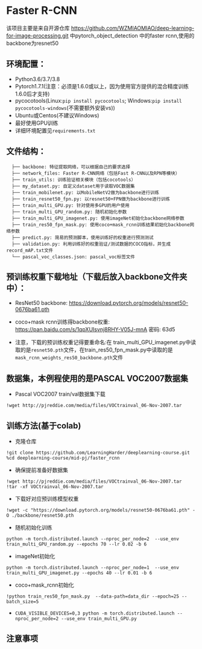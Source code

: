 # Faster R-CNN

该项目主要是来自开源仓库 https://github.com/WZMIAOMIAO/deep-learning-for-image-processing.git 中pytorch_object_detection 中的faster rcnn,使用的backbone为resnet50


## 环境配置：
* Python3.6/3.7/3.8
* Pytorch1.7.1(注意：必须是1.6.0或以上，因为使用官方提供的混合精度训练1.6.0后才支持)
* pycocotools(Linux:`pip install pycocotools`; Windows:`pip install pycocotools-windows`(不需要额外安装vs))
* Ubuntu或Centos(不建议Windows)
* 最好使用GPU训练
* 详细环境配置见`requirements.txt`

## 文件结构：
```
  ├── backbone: 特征提取网络，可以根据自己的要求选择
  ├── network_files: Faster R-CNN网络（包括Fast R-CNN以及RPN等模块）
  ├── train_utils: 训练验证相关模块（包括cocotools）
  ├── my_dataset.py: 自定义dataset用于读取VOC数据集
  ├── train_mobilenet.py: 以MobileNetV2做为backbone进行训练
  ├── train_resnet50_fpn.py: 以resnet50+FPN做为backbone进行训练
  ├── train_multi_GPU.py: 针对使用多GPU的用户使用
  ├── train_multi_GPU_random.py: 随机初始化参数
  ├── train_multi_GPU_imagenet.py: 使用imageNet初始化backbone网络参数
  ├── train_res50_fpn_mask.py: 使用coco+mask_rcnn训练结果初始化backbone网络参数
  ├── predict.py: 简易的预测脚本，使用训练好的权重进行预测测试
  ├── validation.py: 利用训练好的权重验证/测试数据的COCO指标，并生成record_mAP.txt文件
  └── pascal_voc_classes.json: pascal_voc标签文件
```

## 预训练权重下载地址（下载后放入backbone文件夹中）：
* ResNet50 backbone:  https://download.pytorch.org/models/resnet50-0676ba61.pth
* coco+mask rcnn训练得backbone权重: https://pan.baidu.com/s/1qpXUIsvnj8RHY-V05J-mnA  密码: 63d5

* 注意，下载的预训练权重记得要重命名:在 train_multi_GPU_imagenet.py中读取的是`resnet50.pth`文件，在train_res50_fpn_mask.py中读取的是`mask_rcnn_weights_res50_backbone.pth`文件
 
 
## 数据集，本例程使用的是PASCAL VOC2007数据集
* Pascal VOC2007 train/val数据集下载
```
!wget http://pjreddie.com/media/files/VOCtrainval_06-Nov-2007.tar
```


## 训练方法(基于colab)
* 克隆仓库
```
!git clone https://github.com/LearningHarder/deeplearning-course.git
%cd deeplearning-course/mid-pj/faster_rcnn
```
* 确保提前准备好数据集
```
!wget http://pjreddie.com/media/files/VOCtrainval_06-Nov-2007.tar
!tar -xf VOCtrainval_06-Nov-2007.tar
```
* 下载好对应预训练模型权重
```
!wget -c "https://download.pytorch.org/models/resnet50-0676ba61.pth" -O ./backbone/resnet50.pth
```
* 随机初始化训练
```
python -m torch.distributed.launch --nproc_per_node=2  --use_env train_multi_GPU_random.py --epochs 70 --lr 0.02 -b 6
```
* imageNet初始化
```
python -m torch.distributed.launch --nproc_per_node=1  --use_env train_multi_GPU_imagenet.py --epochs 40 --lr 0.01 -b 6
```
* coco+mask_rcnn初始化
```
!python train_res50_fpn_mask.py  --data-path=data_dir --epoch=25 --batch_size=5
```

* `CUDA_VISIBLE_DEVICES=0,3 python -m torch.distributed.launch --nproc_per_node=2 --use_env train_multi_GPU.py`

## 注意事项

